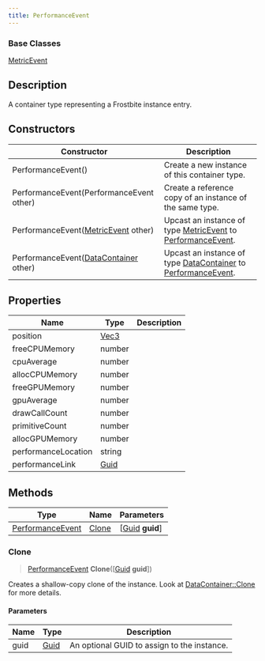 ```yaml
---
title: PerformanceEvent
---
```

### Base Classes

[MetricEvent](/vext/ref/fb/metricevent/)

## Description

A container type representing a Frostbite instance entry.

## Constructors

| Constructor                                                                 | Description                                                                                                             |
| --------------------------------------------------------------------------- | ----------------------------------------------------------------------------------------------------------------------- |
| PerformanceEvent()                                                          | Create a new instance of this container type.                                                                           |
| PerformanceEvent(PerformanceEvent other)                                    | Create a reference copy of an instance of the same type.                                                                |
| PerformanceEvent([MetricEvent](/vext/ref/fb/metricevent/) other)                          | Upcast an instance of type [MetricEvent](/vext/ref/fb/metricevent/) to [PerformanceEvent](/vext/ref/fb/performanceevent/).                          |
| PerformanceEvent([DataContainer](/vext/ref/shared/class/datacontainer) other) | Upcast an instance of type [DataContainer](/vext/ref/shared/class/datacontainer) to [PerformanceEvent](/vext/ref/fb/performanceevent/). |

## Properties

| Name                | Type                              | Description |
| ------------------- | --------------------------------- | ----------- |
| position            | [Vec3](/vext/ref/shared/class/vec3) |             |
| freeCPUMemory       | number                            |             |
| cpuAverage          | number                            |             |
| allocCPUMemory      | number                            |             |
| freeGPUMemory       | number                            |             |
| gpuAverage          | number                            |             |
| drawCallCount       | number                            |             |
| primitiveCount      | number                            |             |
| allocGPUMemory      | number                            |             |
| performanceLocation | string                            |             |
| performanceLink     | [Guid](/vext/ref/shared/class/guid) |             |

## Methods

| Type                                 | Name            | Parameters                                     |
| ------------------------------------ | --------------- | ---------------------------------------------- |
| [PerformanceEvent](/vext/ref/fb/performanceevent/) | [Clone](#clone) | \[[Guid](/vext/ref/shared/class/guid) **guid**\] |

### Clone

> [PerformanceEvent](/vext/ref/fb/performanceevent/) **Clone**(\[[Guid](/vext/ref/shared/class/guid) **guid**\])

Creates a shallow-copy clone of the instance. Look at [DataContainer::Clone](/vext/ref/shared/class/datacontainer#clone) for more details.

#### Parameters

| Name | Type         | Description                                 |
| ---- | ------------ | ------------------------------------------- |
| guid | [Guid](/vext/ref/shared/class/guid/) | An optional GUID to assign to the instance. |
